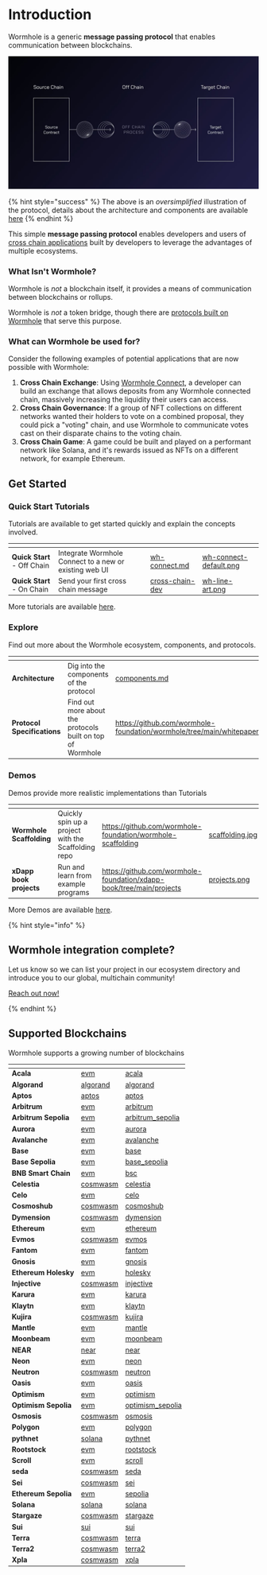 # Introduction

Wormhole is a generic **message passing protocol** that enables communication between blockchains.

![Overview](.gitbook/assets/oversimplified.jpg)

{% hint style="success" %}
The above is an _oversimplified_ illustration of the protocol, details about the architecture and components are available [here](./reference/components/README.md)
{% endhint %}

This simple **message passing protocol** enables developers and users of [cross chain applications](./reference/glossary.md#xdapps) built by developers to leverage the advantages of multiple ecosystems.

### What Isn't Wormhole?

Wormhole is _not_ a blockchain itself, it provides a means of communication between blockchains or rollups.

Wormhole is _not_ a token bridge, though there are [protocols built on Wormhole](https://www.portalbridge.com/#/transfer) that serve this purpose.

### What can Wormhole be used for?

Consider the following examples of potential applications that are now possible with Wormhole:

1. **Cross Chain Exchange**: Using [Wormhole Connect](./tutorials/quick-start/wormhole-connect/wh-connect.md), a developer can build an exchange that allows deposits from any Wormhole connected chain, massively increasing the liquidity their users can access.
2. **Cross Chain Governance**: If a group of NFT collections on different networks wanted their holders to vote on a combined proposal, they could pick a "voting" chain, and use Wormhole to communicate votes cast on their disparate chains to the voting chain.
3. **Cross Chain Game**: A game could be built and played on a performant network like Solana, and it's rewards issued as NFTs on a different network, for example Ethereum.

## Get Started

### Quick Start Tutorials

Tutorials are available to get started quickly and explain the concepts involved.

<table data-card-size="large" data-view="cards" data-full-width="false"><thead><tr><th></th><th></th><th data-hidden data-card-target data-type="content-ref"></th><th data-hidden data-card-cover data-type="files"></th></tr></thead><tbody><tr><td><strong>Quick Start</strong> - Off Chain</td><td>Integrate Wormhole Connect to a new or existing web UI</td><td><a href="./tutorials/quick-start/wormhole-connect/wh-connect.md">wh-connect.md</a></td><td><a href=".gitbook/assets/wh-connect-default.png">wh-connect-default.png</a></td></tr><tr><td><strong>Quick Start</strong> - On Chain</td><td>Send your first cross chain message</td><td><a href="./tutorials/quick-start/cross-chain-dev/README.md">cross-chain-dev</a></td><td><a href=".gitbook/assets/wh-line-art.png">wh-line-art.png</a></td></tr></tbody></table>

More tutorials are available [here](./tutorials/quick-start/README.md).

### Explore

Find out more about the Wormhole ecosystem, components, and protocols.

<table data-card-size="large" data-view="cards" data-full-width="false"><thead><tr><th></th><th></th><th data-hidden data-card-target data-type="content-ref"></th><th data-hidden data-card-cover data-type="files"></th></tr></thead><tbody><tr><td><strong>Architecture</strong></td><td>Dig into the components of the protocol</td><td><a href="./reference/components/README.md">components.md</a></td><td><a href=".gitbook/assets/detailed-flow.jpg">detailed-flow.jpg</a></td></tr><tr><td><strong>Protocol Specifications</strong></td><td>Find out more about the protocols built on top of Wormhole</td><td><a href="https://github.com/wormhole-foundation/wormhole/tree/main/whitepapers">https://github.com/wormhole-foundation/wormhole/tree/main/whitepapers</a></td><td><a href=".gitbook/assets/protocols.png">protocols.png</a></td></tr></tbody></table>

### Demos

Demos provide more realistic implementations than Tutorials

<table data-card-size="large" data-view="cards" data-full-width="false"><thead><tr><th></th><th></th><th data-hidden data-card-target data-type="content-ref"></th><th data-hidden data-card-cover data-type="files"></th></tr></thead><tbody><tr><td><strong>Wormhole Scaffolding</strong></td><td>Quickly spin up a project with the Scaffolding repo</td><td><a href="https://github.com/wormhole-foundation/wormhole-scaffolding">https://github.com/wormhole-foundation/wormhole-scaffolding</a></td><td><a href=".gitbook/assets/scaffolding.jpg">scaffolding.jpg</a></td></tr><tr><td><strong>xDapp book projects</strong></td><td>Run and learn from example programs</td><td><a href="https://github.com/wormhole-foundation/xdapp-book/tree/main/projects">https://github.com/wormhole-foundation/xdapp-book/tree/main/projects</a></td><td><a href=".gitbook/assets/projects.png">projects.png</a></td></tr></tbody></table>

More Demos are available [here](./tutorials/demos.md).

{% hint style="info" %}

## Wormhole integration complete?

Let us know so we can list your project in our ecosystem directory and introduce you to our global, multichain community!

[Reach out now!](https://forms.clickup.com/45049775/f/1aytxf-10244/JKYWRUQ70AUI99F32Q)

{% endhint %}


## Supported Blockchains

Wormhole supports a growing number of blockchains

<table data-view="cards" data-full-width="false"><thead><tr><th></th><th data-hidden data-card-target data-type="content-ref"></th><th data-hidden data-card-cover data-type="files"></th></tr></thead><tbody>

<!--SUPPORTED_BLOCKCHAIN_CARDS-->
<tr>
    <td><strong>Acala</strong></td>
    <td><a href="./blockchain-environments/evm/README.md#acala">evm</a></td>
    <td><a href="./.gitbook/assets/chain-icons/acala.svg">acala</a></td>
</tr>
<tr>
    <td><strong>Algorand</strong></td>
    <td><a href="./blockchain-environments/algorand/README.md#algorand">algorand</a></td>
    <td><a href="./.gitbook/assets/chain-icons/algorand.svg">algorand</a></td>
</tr>
<tr>
    <td><strong>Aptos</strong></td>
    <td><a href="./blockchain-environments/aptos/README.md#aptos">aptos</a></td>
    <td><a href="./.gitbook/assets/chain-icons/aptos.svg">aptos</a></td>
</tr>
<tr>
    <td><strong>Arbitrum</strong></td>
    <td><a href="./blockchain-environments/evm/README.md#arbitrum">evm</a></td>
    <td><a href="./.gitbook/assets/chain-icons/arbitrum.svg">arbitrum</a></td>
</tr>
<tr>
    <td><strong>Arbitrum Sepolia</strong></td>
    <td><a href="./blockchain-environments/evm/README.md#arbitrum_sepolia">evm</a></td>
    <td><a href="./.gitbook/assets/chain-icons/arbitrum_sepolia.svg">arbitrum_sepolia</a></td>
</tr>
<tr>
    <td><strong>Aurora</strong></td>
    <td><a href="./blockchain-environments/evm/README.md#aurora">evm</a></td>
    <td><a href="./.gitbook/assets/chain-icons/aurora.svg">aurora</a></td>
</tr>
<tr>
    <td><strong>Avalanche</strong></td>
    <td><a href="./blockchain-environments/evm/README.md#avalanche">evm</a></td>
    <td><a href="./.gitbook/assets/chain-icons/avalanche.svg">avalanche</a></td>
</tr>
<tr>
    <td><strong>Base</strong></td>
    <td><a href="./blockchain-environments/evm/README.md#base">evm</a></td>
    <td><a href="./.gitbook/assets/chain-icons/base.svg">base</a></td>
</tr>
<tr>
    <td><strong>Base Sepolia</strong></td>
    <td><a href="./blockchain-environments/evm/README.md#base_sepolia">evm</a></td>
    <td><a href="./.gitbook/assets/chain-icons/base_sepolia.svg">base_sepolia</a></td>
</tr>
<tr>
    <td><strong>BNB Smart Chain</strong></td>
    <td><a href="./blockchain-environments/evm/README.md#bsc">evm</a></td>
    <td><a href="./.gitbook/assets/chain-icons/bsc.svg">bsc</a></td>
</tr>
<tr>
    <td><strong>Celestia</strong></td>
    <td><a href="./blockchain-environments/cosmwasm/README.md#celestia">cosmwasm</a></td>
    <td><a href="./.gitbook/assets/chain-icons/celestia.svg">celestia</a></td>
</tr>
<tr>
    <td><strong>Celo</strong></td>
    <td><a href="./blockchain-environments/evm/README.md#celo">evm</a></td>
    <td><a href="./.gitbook/assets/chain-icons/celo.svg">celo</a></td>
</tr>
<tr>
    <td><strong>Cosmoshub</strong></td>
    <td><a href="./blockchain-environments/cosmwasm/README.md#cosmoshub">cosmwasm</a></td>
    <td><a href="./.gitbook/assets/chain-icons/cosmoshub.svg">cosmoshub</a></td>
</tr>
<tr>
    <td><strong>Dymension</strong></td>
    <td><a href="./blockchain-environments/cosmwasm/README.md#dymension">cosmwasm</a></td>
    <td><a href="./.gitbook/assets/chain-icons/dymension.svg">dymension</a></td>
</tr>
<tr>
    <td><strong>Ethereum</strong></td>
    <td><a href="./blockchain-environments/evm/README.md#ethereum">evm</a></td>
    <td><a href="./.gitbook/assets/chain-icons/ethereum.svg">ethereum</a></td>
</tr>
<tr>
    <td><strong>Evmos</strong></td>
    <td><a href="./blockchain-environments/cosmwasm/README.md#evmos">cosmwasm</a></td>
    <td><a href="./.gitbook/assets/chain-icons/evmos.svg">evmos</a></td>
</tr>
<tr>
    <td><strong>Fantom</strong></td>
    <td><a href="./blockchain-environments/evm/README.md#fantom">evm</a></td>
    <td><a href="./.gitbook/assets/chain-icons/fantom.svg">fantom</a></td>
</tr>
<tr>
    <td><strong>Gnosis</strong></td>
    <td><a href="./blockchain-environments/evm/README.md#gnosis">evm</a></td>
    <td><a href="./.gitbook/assets/chain-icons/gnosis.svg">gnosis</a></td>
</tr>
<tr>
    <td><strong>Ethereum Holesky</strong></td>
    <td><a href="./blockchain-environments/evm/README.md#holesky">evm</a></td>
    <td><a href="./.gitbook/assets/chain-icons/holesky.svg">holesky</a></td>
</tr>
<tr>
    <td><strong>Injective</strong></td>
    <td><a href="./blockchain-environments/cosmwasm/README.md#injective">cosmwasm</a></td>
    <td><a href="./.gitbook/assets/chain-icons/injective.svg">injective</a></td>
</tr>
<tr>
    <td><strong>Karura</strong></td>
    <td><a href="./blockchain-environments/evm/README.md#karura">evm</a></td>
    <td><a href="./.gitbook/assets/chain-icons/karura.svg">karura</a></td>
</tr>
<tr>
    <td><strong>Klaytn</strong></td>
    <td><a href="./blockchain-environments/evm/README.md#klaytn">evm</a></td>
    <td><a href="./.gitbook/assets/chain-icons/klaytn.svg">klaytn</a></td>
</tr>
<tr>
    <td><strong>Kujira</strong></td>
    <td><a href="./blockchain-environments/cosmwasm/README.md#kujira">cosmwasm</a></td>
    <td><a href="./.gitbook/assets/chain-icons/kujira.svg">kujira</a></td>
</tr>
<tr>
    <td><strong>Mantle</strong></td>
    <td><a href="./blockchain-environments/evm/README.md#mantle">evm</a></td>
    <td><a href="./.gitbook/assets/chain-icons/mantle.svg">mantle</a></td>
</tr>
<tr>
    <td><strong>Moonbeam</strong></td>
    <td><a href="./blockchain-environments/evm/README.md#moonbeam">evm</a></td>
    <td><a href="./.gitbook/assets/chain-icons/moonbeam.svg">moonbeam</a></td>
</tr>
<tr>
    <td><strong>NEAR</strong></td>
    <td><a href="./blockchain-environments/near/README.md#near">near</a></td>
    <td><a href="./.gitbook/assets/chain-icons/near.svg">near</a></td>
</tr>
<tr>
    <td><strong>Neon</strong></td>
    <td><a href="./blockchain-environments/evm/README.md#neon">evm</a></td>
    <td><a href="./.gitbook/assets/chain-icons/neon.svg">neon</a></td>
</tr>
<tr>
    <td><strong>Neutron</strong></td>
    <td><a href="./blockchain-environments/cosmwasm/README.md#neutron">cosmwasm</a></td>
    <td><a href="./.gitbook/assets/chain-icons/neutron.svg">neutron</a></td>
</tr>
<tr>
    <td><strong>Oasis</strong></td>
    <td><a href="./blockchain-environments/evm/README.md#oasis">evm</a></td>
    <td><a href="./.gitbook/assets/chain-icons/oasis.svg">oasis</a></td>
</tr>
<tr>
    <td><strong>Optimism</strong></td>
    <td><a href="./blockchain-environments/evm/README.md#optimism">evm</a></td>
    <td><a href="./.gitbook/assets/chain-icons/optimism.svg">optimism</a></td>
</tr>
<tr>
    <td><strong>Optimism Sepolia</strong></td>
    <td><a href="./blockchain-environments/evm/README.md#optimism_sepolia">evm</a></td>
    <td><a href="./.gitbook/assets/chain-icons/optimism_sepolia.svg">optimism_sepolia</a></td>
</tr>
<tr>
    <td><strong>Osmosis</strong></td>
    <td><a href="./blockchain-environments/cosmwasm/README.md#osmosis">cosmwasm</a></td>
    <td><a href="./.gitbook/assets/chain-icons/osmosis.svg">osmosis</a></td>
</tr>
<tr>
    <td><strong>Polygon</strong></td>
    <td><a href="./blockchain-environments/evm/README.md#polygon">evm</a></td>
    <td><a href="./.gitbook/assets/chain-icons/polygon.svg">polygon</a></td>
</tr>
<tr>
    <td><strong>pythnet</strong></td>
    <td><a href="./blockchain-environments/solana/README.md#pythnet">solana</a></td>
    <td><a href="./.gitbook/assets/chain-icons/pythnet.svg">pythnet</a></td>
</tr>
<tr>
    <td><strong>Rootstock</strong></td>
    <td><a href="./blockchain-environments/evm/README.md#rootstock">evm</a></td>
    <td><a href="./.gitbook/assets/chain-icons/rootstock.svg">rootstock</a></td>
</tr>
<tr>
    <td><strong>Scroll</strong></td>
    <td><a href="./blockchain-environments/evm/README.md#scroll">evm</a></td>
    <td><a href="./.gitbook/assets/chain-icons/scroll.svg">scroll</a></td>
</tr>
<tr>
    <td><strong>seda</strong></td>
    <td><a href="./blockchain-environments/cosmwasm/README.md#seda">cosmwasm</a></td>
    <td><a href="./.gitbook/assets/chain-icons/seda.svg">seda</a></td>
</tr>
<tr>
    <td><strong>Sei</strong></td>
    <td><a href="./blockchain-environments/cosmwasm/README.md#sei">cosmwasm</a></td>
    <td><a href="./.gitbook/assets/chain-icons/sei.svg">sei</a></td>
</tr>
<tr>
    <td><strong>Ethereum Sepolia</strong></td>
    <td><a href="./blockchain-environments/evm/README.md#sepolia">evm</a></td>
    <td><a href="./.gitbook/assets/chain-icons/sepolia.svg">sepolia</a></td>
</tr>
<tr>
    <td><strong>Solana</strong></td>
    <td><a href="./blockchain-environments/solana/README.md#solana">solana</a></td>
    <td><a href="./.gitbook/assets/chain-icons/solana.svg">solana</a></td>
</tr>
<tr>
    <td><strong>Stargaze</strong></td>
    <td><a href="./blockchain-environments/cosmwasm/README.md#stargaze">cosmwasm</a></td>
    <td><a href="./.gitbook/assets/chain-icons/stargaze.svg">stargaze</a></td>
</tr>
<tr>
    <td><strong>Sui</strong></td>
    <td><a href="./blockchain-environments/sui/README.md#sui">sui</a></td>
    <td><a href="./.gitbook/assets/chain-icons/sui.svg">sui</a></td>
</tr>
<tr>
    <td><strong>Terra</strong></td>
    <td><a href="./blockchain-environments/cosmwasm/README.md#terra">cosmwasm</a></td>
    <td><a href="./.gitbook/assets/chain-icons/terra.svg">terra</a></td>
</tr>
<tr>
    <td><strong>Terra2</strong></td>
    <td><a href="./blockchain-environments/cosmwasm/README.md#terra2">cosmwasm</a></td>
    <td><a href="./.gitbook/assets/chain-icons/terra2.svg">terra2</a></td>
</tr>
<tr>
    <td><strong>Xpla</strong></td>
    <td><a href="./blockchain-environments/cosmwasm/README.md#xpla">cosmwasm</a></td>
    <td><a href="./.gitbook/assets/chain-icons/xpla.svg">xpla</a></td>
</tr>
<!--SUPPORTED_BLOCKCHAIN_CARDS-->

</tbody></table>
